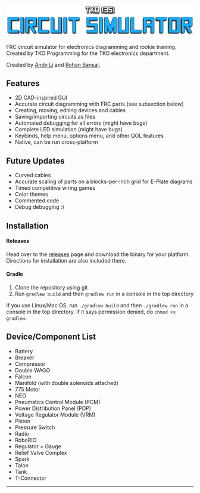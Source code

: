 ![TKO Circuit Simulator](https://github.com/MittyRobotics/tko-electronics-sim/blob/master/core/assets/img/logo/circuitsim.png)
---

FRC circuit simulator for electronics diagramming and rookie training.<br>
Created by TKO Programming for the TKO electronics department.

Created by [Andy Li](https://github.com/AndyLi23) and [Rohan Bansal](https://github.com/Rohan-Bansal).

## Features

- 2D CAD-inspired GUI
- Accurate circuit diagramming with FRC parts (see subsection below)
- Creating, moving, editing devices and cables
- Saving/importing circuits as files
- Automated debugging for all errors (might have bugs)
- Complete LED simulation (might have bugs)
- Keybinds, help menu, options menu, and other QOL features
- Native, can be run cross-platform

## Future Updates

- Curved cables
- Accurate scaling of parts on a blocks-per-inch grid for E-Plate diagrams
- Timed competitive wiring games
- Color themes
- Commented code
- Debug debugging :)

## Installation

#### Releases

Head over to the [releases](https://github.com/MittyRobotics/tko-electronics-sim/releases) page and download the binary for your platform. Directions for installation are also included there.

#### Gradle

1. Clone the repository using git
2. Run `gradlew build` and then `gradlew run` in a console in the top directory

If you use Linux/Mac OS, run `./gradlew build` and then `./gradlew run` in a console in the top directory. If it says permission denied, do `chmod +x gradlew`.


## Device/Component List

- Battery<br>
- Breaker<br>
- Compressor<br>
- Double WAGO<br>
- Falcon<br>
- Manifold (with double solenoids attached)<br>
- 775 Motor<br>
- NEO<br>
- Pneumatics Control Module (PCM)<br>
- Power Distribution Panel (PDP)<br>
- Voltage Regulator Module (VRM)<br>
- Piston<br>
- Pressure Switch<br>
- Radio<br>
- RoboRIO<br>
- Regulator + Gauge<br>
- Relief Valve Complex<br>
- Spark<br>
- Talon<br>
- Tank<br>
- T-Connector<br>

---
